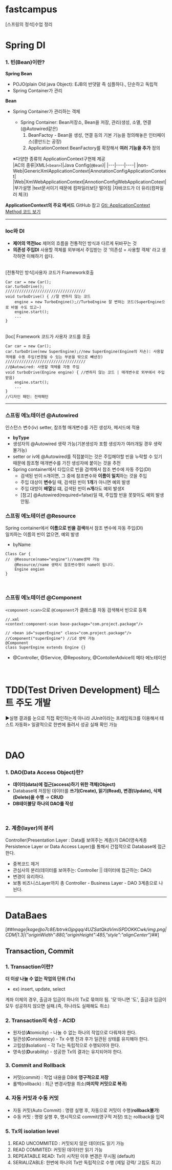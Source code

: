 # fastcampus
[스프링의 정석]수업 정리
# Spring DI
### 1. 빈(Bean)이란?
 **Spring Bean** 
- POJO(plain Old java Object): EJB의 반댓말 즉 심플하다., 단순하고 독립적
- Spring Container가 관리

**Bean**
- Spring Container가 관리하는 객체
	- Spring Container: Bean저장소, Bean을 저장, 관리(생성, 소멸, 연결(@Autowired같은)
		1. BeanFactoy - 
			Bean을 생성, 연결 등의 기본 기능을 정의해놓은 인터페이스(콩만드는 공장)
		2. ApplicationContext
		BeanFactory를 확장해서 **여러 기능을 추가** 정의
		
	※다양한 종류의 ApplicationContext구현체 제공		
	|AC의 종류|XML(```<bean>```)|Java Config(```@Bean```)|
	|---|----|----|
	|non-Web|GenericXmlApplicationContext|AnnotationConfigApplicationContext|
	|Web|XmlWebApplicationContext|AnnotionConfigWebApplicationCotext|
	|부가설명 |text문서이기 때문에 컴파일러보단 떨어짐 |자바코드가 더 유리(컴파일러 체크)



**ApplicationContext의 주요 메서드**
GitHub 참고
[Gti: ApplicationContext Method 코드 보기](https://github.com/KhaeMiin/fastcampus2/blob/master/ch3/src/main/java/com/fastcampus/ch3/ApplicationContextTest.java)		

---
### Ioc와 DI
- **제어의 역전Ioc** 
 제어의 흐름을 전통적인 방식과 다르게 뒤바꾸는 것
- **의존성 주입DI**
사용할 객체를 외부에서 주입받는 것
'의존성 = 사용할 객체' 라고 생각하면 이해하기 쉽다. 

<br>
[전통적인 방식]사용자 코드가 Framework호출

```
Car car = new Car();
car.turboDrive();
///////////////////////////////////
void turboDrive() { //잘 변하지 않는 코드
	engine = new TurboEngine();//TurboEngine 잘 변하는 코드(SuperEngine으로 바뀔 수도 있고~)
	engine.start();
	...
}
```
<br>
[Ioc[ Framework 코드가 사용자 코드를 호출

```
Car car = new Car();
car.turboDrive(new SuperEngine);//new SuperEngine(Engine의 자손): 사용할 객체를 수동 주입(변경될 수 있는 부분을 밖으로 빼낸것)
///////////////////////////////////
//@Autowired: 사용할 객체를 자동 주입
void turboDrive(Engine engine) { //변하지 않는 코드 | 매개변수로 외부에서 주입받음)
	engine.start();
	...
}
//디자인 패턴: 전략패턴
```
---
### 스프링 에노테이션 @Autowired
인스턴스 변수(iv) setter, 참조형 매개변수를 가진 생성자, 메서드에 적용
- **byType**
- 생성자의 @Autowired 생략 가능(기본생성자 포함 생성자가 여러개일 경우 생략 불가능)
- setter  or  iv에 @Autowired를 직접붙이는 것은 주입해야할 빈을 누락할 수 있기 때문에 참조형 매개변수를 가진 생성자에 붙이는 것을 추천
- Spring container에서 타입으로 빈을 검색해서 참조 변수에 자동 주입(DI)
	- 검색된 빈이 n개이면, 그 중에 참조변수와 **이름이 일치**하는 것을 주입
	- 주입 대상이 **변수**일 때, 검색된 빈이 **1개**가 아니면 예외 발생
	- 주입 대방이 **배열**일 떄, 검색된 빈이 **n개**라도 예외 발생X
	- [참고] @Autowired(required=false)일 때, 주입할 빈을 못찾아도 예외 발생 안됨.


### 스프링 에노테이션 @Resource
Spring container에서 **이름으로 빈을 검색**해서 참조 변수에 자동 주입(DI)<br>
일치하는 이름의 빈이 없으면, 예외 발생
- byName
```
Class Car {
// 	@Resource(name="engine")//name생략 가능
	@Resource//name 생략시 참조변수명이 name이 됩니다.
	Engine engien
}
```	

<br>

### 스프링 에노테이션 @Component
```<component-scan>```으로 ```@Component```가 클래스를 자동 검색해서 빈으로 등록
```
//.xml
<context:component-scan base-package="com.project.package"/>
```
```
// <bean id="superEngine" class="com.project.package"/>
//Component("superEngine") //id 생략 가능
@Component
class SuperEngine extends Engine {}
```
- @Controller, @Service, @Repository, @ContollerAdvice의 메타 에노테이션

<br>

# TDD(Test Driven Development) 테스트 주도 개발
▶실행 결과를 눈으로 직접 확인하는게 아니라 JUnit이라는 프레임워크를 이용해서 테스트 자동화> 일괄적으로 한번에 돌려서 성공 실패 확인 가능

<br>

# DAO
### 1. DAO(Data Access Object)란?
- **데이터(data)에 접근(access)하기 위한 객체(Object)**
- Database에 저장된 데이터를 **쓰기(Create), 읽기(Read), 변경(Update), 삭제(Delete)을 수행** → **CRUD**
- **DB테이블당 하나의 DAO를 작성**

<br>

### 2. 계층(layer)의 분리
Controller(Presentation Layer : Data를 보여주는 계층)가 DAO(영속계층 Persistence Layer or Data Access Layer)를 통해서 간접적으로 Database에 접근한다.
- 중복코드 제거
- 관심사의 분리(데이터를 보여주는: Controller || 데이터에 접근하는: DAO)
- 변경이 유리하다.
- 보통 비즈니스Layer까지 총 Controller - Business Layer - DAO 3계층으로 나뉜다.

---


# DataBaes

[##_Image|kage@o7c8E/btrvkGjpgqq/4UZSatQkdVimiSPDOKKCwk/img.png|CDM|1.3|{"originWidth":880,"originHeight":485,"style":"alignCenter"}_##]

## Transaction, Commit
### 1. Transaction이란?
**더 이상 나눌 수 없는 작업의 단위 (Tx)**
 -	ex) insert, update, select

계좌 이체의 경우, 출금과 입금이 하나의 Tx로 묶여야 됨.
'모'아니면 '도', 출금과 입금이 모두 성공하지 않으면 실패.(즉, 하나라도 실패해도 취소)
### 2. Transaction의 속성 - ACID
- 원자성(**A**tomicity) - 나눌 수 없는 하나의 작업으로 다뤄져야 한다.
- 일관성(**C**onsistency) - Tx 수행 전과 후가 일관된 상태를 유지해야 한다. 
- 고립성(**I**solation) - 각 Tx는 독립적으로 수행되어야 한다.
- 영속성(**D**urability) - 성공한 Tx의 결과는 유지되어야 한다.


### 3. Commit and Rollback
- 커밋(commit) : 작업 내용을 DB에 **영구적으로 저장**
- 롤백(rollback) : 최근 변경사항을 취소(**마지막 커밋으로 복귀**)

### 4. 자동 커밋과 수동 커밋
-  자동 커밋(Auto Commit) : 명령 실행 후, 자동으로 커밋이 수행(**rollback불가**)
- 수동 커밋 : 명령 실행 후, 명시적으로 commit(영구적 저장) 또는 rollback을 입력

### 5. Tx의 isolation level
1. READ UNCOMMITED	: 커밋되지 않은 데이터도 읽기 가능
2. READ COMMITED: 커밋된 데이터만 읽기 가능
3. REPEATABLE READ: Tx이 시작된 이후 변경은 무시됨 (default)
4. SERIALIZABLE: 한번에 하나의 Tx만 독립적으로 수행 (제일 강력/ 고립도 최고)
